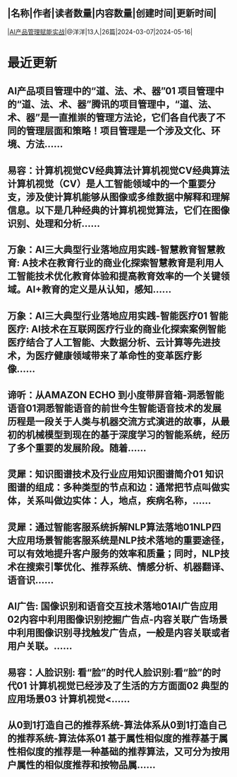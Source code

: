 |名称|作者|读者数量|内容数量|创建时间|更新时间|
---
|[AI产品管理赋能实战](https://xiaobot.net/p/alccycc168?refer=0b133df9-27dc-423b-8101-639049001c13)|@洋洋|13人|26篇|2024-03-07|2024-05-16|

# 最近更新
## AI产品项目管理中的“道、法、术、器”01 项目管理中的“道、法、术、器”腾讯的项目管理中，“道、法、术、器”是一直推崇的管理方法论，它们各自代表了不同的管理层面和策略！项目管理是一个涉及文化、环境、方法......
## 易容：计算机视觉CV经典算法计算机视觉CV经典算法计算机视觉（CV）是人工智能领域中的一个重要分支，涉及使计算机能够从图像或多维数据中解释和理解信息。以下是几种经典的计算机视觉算法，它们在图像识别、处理和分析......
## 万象：AI三大典型行业落地应用实践-智慧教育智慧教育: A技术在教育行业的商业化探索智慧教育是利用人工智能技术优化教育体验和提高教育效率的一个关键领域。AI+教育的定义是从认知，感知......
## 万象：AI三大典型行业落地应用实践-智能医疗01 智能医疗: AI技术在互联网医疗行业的商业化探索案例智能医疗结合了人工智能、大数据分析、云计算等先进技术，为医疗健康领域带来了革命性的变革医疗影像......
## 谛听：从AMAZON ECHO 到小度带屏音箱-洞悉智能语音01洞悉智能语音的前世今生智能语音技术的发展历程是一段关于人类与机器交流方式演进的故事，从最初的机械模型到现在的基于深度学习的智能系统，经历了多个重要的发展阶段。随着......
## 灵犀：知识图谱技术及行业应用知识图谱简介01 知识图谱的组成：多种类型的节点和边：通常把节点叫做实体，关系叫做边实体：人，地点，疾病名称，......
## 灵犀：通过智能客服系统拆解NLP算法落地01NLP四大应用场景智能客服系统是NLP技术落地的重要途径，可以有效地提升客户服务的效率和质量；同时，NLP技术在搜索引擎优化、推荐系统、情感分析、机器翻译、语音识......
## Al广告: 国像识别和语音交互技术落地01AI广告应用02内容中利用图像识别挖掘广告点-内容关联广告场景中利用图像识别寻找触发广告点，一般是内容关联或者用户关联。......
## 易容：人脸识别: 看“脸”的时代人脸识别:看“脸”的时代01 计算机视觉已经涉及了生活的方方面面02 典型的应用场景03 计算机视觉<......
## 从0到1打造自己的推荐系统-算法体系从0到1打造自己的推荐系统-算法体系01 基于属性相似度的推荐基于属性相似度的推荐是一种基础的推荐算法，又可分为按用户属性的相似度推荐和按物品属......

